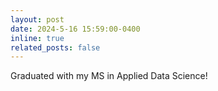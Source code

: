 ```yaml
---
layout: post
date: 2024-5-16 15:59:00-0400
inline: true
related_posts: false
---
```


Graduated with my MS in Applied Data Science!
